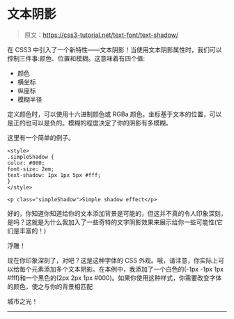 # 文本阴影

> 原文：<https://css3-tutorial.net/text-font/text-shadow/>

在 CSS3 中引入了一个新特性——文本阴影！当使用文本阴影属性时，我们可以控制三件事:颜色、位置和模糊。这意味着有四个值:

*   颜色
*   横坐标
*   纵座标
*   模糊半径

定义颜色时，可以使用十六进制颜色或 RGBa 颜色。坐标基于文本的位置，可以是正的也可以是负的。模糊的程度决定了你的阴影有多模糊。

这里有一个简单的例子。

```
<style>
.simpleShadow {
color: #000;
font-size: 2em;
text-shadow: 1px 1px 5px #fff;
}
</style>

<p class="simpleShadow">Simple shadow effect</p>
```

好的，你知道你知道给你的文本添加背景是可能的，但这并不真的令人印象深刻，是吗？这就是为什么我加入了一些奇特的文字阴影效果来展示给你一些可能性(它们是丰富的！)

<input type="hidden" name="IL_IN_ARTICLE">

浮雕！

现在你印象深刻了，对吧？这是这种字体的 CSS 外观。哦，请注意，你实际上可以给每个元素添加多个文本阴影。在本例中，我添加了一个白色的(-1px -1px 1px #fff)和一个黑色的(2px 2px 1px #000)。如果你使用这种样式，你需要改变字体的颜色，使之与你的背景相匹配

城市之光！

* * *